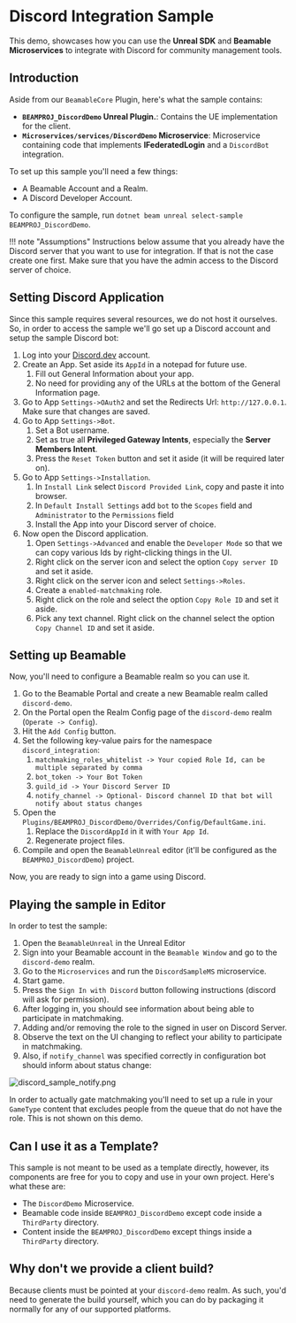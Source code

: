 # Discord Integration Sample

This demo, showcases how you can use the **Unreal SDK** and **Beamable Microservices** to integrate with Discord for community management tools.

## Introduction

Aside from our `BeamableCore` Plugin, here's what the sample contains:

- **`BEAMPROJ_DiscordDemo` Unreal Plugin.**: Contains the UE implementation for the client.
- **`Microservices/services/DiscordDemo` Microservice**: Microservice containing code that implements **IFederatedLogin** and a `DiscordBot` integration.

To set up this sample you'll need a few things:

- A Beamable Account and a Realm.
- A Discord Developer Account.

To configure the sample, run `dotnet beam unreal select-sample BEAMPROJ_DiscordDemo`.

!!! note "Assumptions"
      Instructions below assume that you already have the Discord server that you want to use for integration. If that is not the case create one first. Make sure that you have the admin access to the Discord server of choice.

## Setting Discord Application
Since this sample requires several resources, we do not host it ourselves. So, in order to access the sample we'll go set up a Discord account and setup the sample Discord bot:

1. Log into your [Discord.dev](https://discord.com/developers/applications) account.
2. Create an App. Set aside its `AppId` in a notepad for future use.
      1. Fill out General Information about your app.
      2. No need for providing any of the URLs at the bottom of the General Information page.
3. Go to App `Settings->OAuth2` and set the Redirects Url: `http://127.0.0.1`. Make sure that changes are saved.
4. Go to App `Settings->Bot`.
      1. Set a Bot username.
      2. Set as true all **Privileged Gateway Intents**, especially the **Server Members Intent**.
      3. Press the `Reset Token` button and set it aside (it will be required later on).
5. Go to App `Settings->Installation`.
      1. In `Install Link` select `Discord Provided Link`, copy and paste it into browser.
      2. In `Default Install Settings` add `bot` to the `Scopes` field and `Administrator` to the `Permissions` field
      3. Install the App into your Discord server of choice.
6. Now open the Discord application.
      1. Open `Settings->Advanced` and enable the `Developer Mode` so that we can copy various Ids by right-clicking things in the UI.
      2. Right click on the server icon and select the option `Copy server ID` and set it aside.
      3. Right click on the server icon and select `Settings->Roles`. 
      4. Create a `enabled-matchmaking` role.
      5. Right click on the role and select the option `Copy Role ID` and set it aside.
      6. Pick any text channel. Right click on the channel select the option `Copy Channel ID` and set it aside.

## Setting up Beamable

Now, you'll need to configure a Beamable realm so you can use it.

1. Go to the Beamable Portal and create a new Beamable realm called `discord-demo`.
2. On the Portal open the Realm Config page of the `discord-demo` realm (`Operate -> Config`).
3. Hit the `Add Config` button.
4. Set the following key-value pairs for the namespace `discord_integration`:
      1. `matchmaking_roles_whitelist -> Your copied Role Id, can be multiple separated by comma`
      2. `bot_token -> Your Bot Token`
      3. `guild_id -> Your Discord Server ID` 
      4. `notify_channel -> Optional- Discord channel ID that bot will notify about status changes` 
5. Open the `Plugins/BEAMPROJ_DiscordDemo/Overrides/Config/DefaultGame.ini`. 
      1. Replace the `DiscordAppId` in it with `Your App Id`.
      2. Regenerate project files.
6. Compile and open the `BeamableUnreal` editor (it'll be configured as the `BEAMPROJ_DiscordDemo`) project.

Now, you are ready to sign into a game using Discord.

## Playing the sample in Editor

In order to test the sample:

1. Open the `BeamableUnreal` in the Unreal Editor
2. Sign into your Beamable account in the `Beamable Window` and go to the `discord-demo` realm.
3. Go to the `Microservices` and run the `DiscordSampleMS` microservice.
4. Start game.
5. Press the `Sign In with Discord` button following instructions (discord will ask for permission).
6. After logging in, you should see information about being able to participate in matchmaking.
7. Adding and/or removing the role to the signed in user on Discord Server.
8. Observe the text on the UI changing to reflect your ability to participate in matchmaking.
9. Also, if `notify_channel` was specified correctly in configuration bot should inform about status change:

![discord_sample_notify.png](../media/imgs/discord_sample_notify.png)

In order to actually gate matchmaking you'll need to set up a rule in your `GameType` content that excludes people from the queue that do not have the role. This is not shown on this demo.

## Can I use it as a Template?

This sample is not meant to be used as a template directly, however, its components are free for you to copy and use in your own project. Here's what these are:

- The `DiscordDemo` Microservice.
- Beamable code inside `BEAMPROJ_DiscordDemo` except code inside a `ThirdParty` directory.
- Content inside the `BEAMPROJ_DiscordDemo` except things inside a `ThirdParty` directory.

## Why don't we provide a client build?
Because clients must be pointed at your `discord-demo` realm. As such, you'd need to generate the build yourself, which you can do by packaging it normally for any of our supported platforms.
